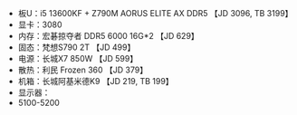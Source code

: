 * 板U：i5 13600KF + Z790M AORUS ELITE AX DDR5 【JD 3096, TB 3199】
* 显卡：3080
* 内存：宏碁掠夺者 DDR5 6000 16G*2 【JD 629】
* 固态：梵想S790 2T 【JD 499】
* 电源：长城X7 850W 【JD 599】
* 散热：利民 Frozen 360 【JD 379】
* 机箱：长城阿基米德K9 【JD 219, TB 199】
* 显示器：
* 5100-5200
